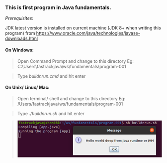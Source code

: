 ### This is first program in Java fundamentals.

*Prerequisites:*

JDK latest version is installed on current machine (JDK 8+ when writing this program)
from https://www.oracle.com/java/technologies/javase-downloads.html

#### On Windows:
   > Open Command Prompt and change to this directory
     Eg: C:\Users\fastrackjava\ws\fundamentals\program-001
   
   > Type *buildnrun.cmd* and hit enter

#### On Unix/ Linux/ Mac:
   > Open terminal/ shell and change to this directory
     Eg: /Users/fastrackjava/ws/fundamentals/program-001
     
   > Type *./buildnrun.sh* and hit enter

   > ![Running Program 001](program-001.png)

